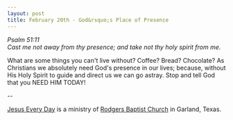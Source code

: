 ```yaml
---
layout: post
title: February 20th - God&rsquo;s Place of Presence
---
```


_Psalm 51:11  
Cast me not away from thy presence; and take not thy holy spirit
from me._

What are some things you can't live without? Coffee? Bread?
Chocolate? As Christians we absolutely need God's presence in our
lives; because, without His Holy Spirit to guide and direct us we can
go astray. Stop and tell God that you NEED HIM TODAY!

 --

<a href=http://jesuseveryday.net>Jesus Every Day</a> is a ministry of <a href=http://rodgersbaptist.net>Rodgers Baptist Church</a> in Garland, Texas.
